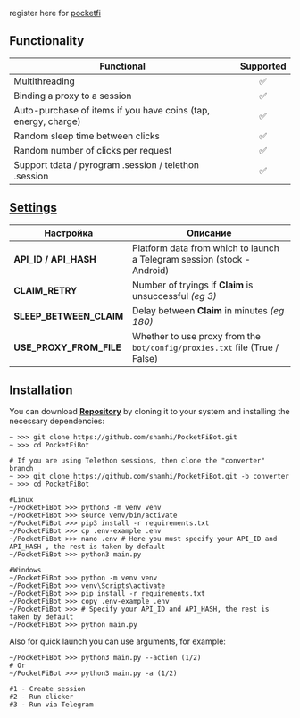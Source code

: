 register here for [pocketfi](t.me/pocketfi_bot/Mining?startapp=5760224255)


## Functionality
| Functional                                                     | Supported |
|----------------------------------------------------------------|:---------:|
| Multithreading                                                 |     ✅     |
| Binding a proxy to a session                                   |     ✅     |
| Auto-purchase of items if you have coins (tap, energy, charge) |     ✅     |
| Random sleep time between clicks                               |     ✅     |
| Random number of clicks per request                            |     ✅     |
| Support tdata / pyrogram .session / telethon .session          |     ✅     |

## [Settings](https://github.com/shamhi/PocketFiBot/blob/main/.env-example)
| Настройка               | Описание                                                                   |
|-------------------------|----------------------------------------------------------------------------|
| **API_ID / API_HASH**   | Platform data from which to launch a Telegram session (stock - Android)    |
| **CLAIM_RETRY**         | Number of tryings if **Claim** is unsuccessful _(eg 3)_                    |
| **SLEEP_BETWEEN_CLAIM** | Delay between **Claim** in minutes _(eg 180)_                              |
| **USE_PROXY_FROM_FILE** | Whether to use proxy from the `bot/config/proxies.txt` file (True / False) |

## Installation
You can download [**Repository**](https://github.com/shamhi/PocketFiBot) by cloning it to your system and installing the necessary dependencies:
```shell
~ >>> git clone https://github.com/shamhi/PocketFiBot.git
~ >>> cd PocketFiBot

# If you are using Telethon sessions, then clone the "converter" branch
~ >>> git clone https://github.com/shamhi/PocketFiBot.git -b converter
~ >>> cd PocketFiBot

#Linux
~/PocketFiBot >>> python3 -m venv venv
~/PocketFiBot >>> source venv/bin/activate
~/PocketFiBot >>> pip3 install -r requirements.txt
~/PocketFiBot >>> cp .env-example .env
~/PocketFiBot >>> nano .env # Here you must specify your API_ID and API_HASH , the rest is taken by default
~/PocketFiBot >>> python3 main.py

#Windows
~/PocketFiBot >>> python -m venv venv
~/PocketFiBot >>> venv\Scripts\activate
~/PocketFiBot >>> pip install -r requirements.txt
~/PocketFiBot >>> copy .env-example .env
~/PocketFiBot >>> # Specify your API_ID and API_HASH, the rest is taken by default
~/PocketFiBot >>> python main.py
```

Also for quick launch you can use arguments, for example:
```shell
~/PocketFiBot >>> python3 main.py --action (1/2)
# Or
~/PocketFiBot >>> python3 main.py -a (1/2)

#1 - Create session
#2 - Run clicker
#3 - Run via Telegram
```
